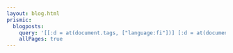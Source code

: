 ```yaml
---
layout: blog.html
prismic:
  blogposts:
    query: '[[:d = at(document.tags, ["language:fi"])] [:d = at(document.type, "i18n-blog-post")]]'
    allPages: true
---
```

